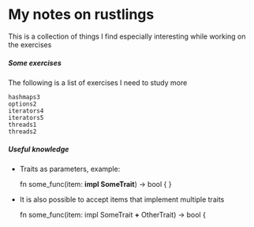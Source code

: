 # My notes on rustlings

This is a collection of things I find especially interesting while working on the exercises

##### Some exercises
The following is a list of exercises I need to study more

    hashmaps3
    options2
    iterators4
    iterators5
    threads1
    threads2

##### Useful knowledge

- Traits as parameters, example:

    fn some_func(item: __impl SomeTrait__) -> bool { }

- It is also possible to accept items that implement multiple traits

    fn some_func(item: impl SomeTrait **+** OtherTrait) -> bool {